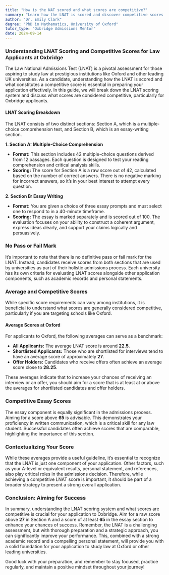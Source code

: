 ```yaml
---
title: "How is the NAT scored and what scores are competitive?"
summary: "Learn how the LNAT is scored and discover competitive scores for law applicants at top UK universities like Oxford and Cambridge."
author: "Dr. Emily Clark"
degree: "PhD in Mathematics, University of Oxford"
tutor_type: "Oxbridge Admissions Mentor"
date: 2024-09-14
---
```


### Understanding LNAT Scoring and Competitive Scores for Law Applicants at Oxbridge

The Law National Admissions Test (LNAT) is a pivotal assessment for those aspiring to study law at prestigious institutions like Oxford and other leading UK universities. As a candidate, understanding how the LNAT is scored and what constitutes a competitive score is essential in preparing your application effectively. In this guide, we will break down the LNAT scoring system and discuss what scores are considered competitive, particularly for Oxbridge applicants.

#### LNAT Scoring Breakdown

The LNAT consists of two distinct sections: Section A, which is a multiple-choice comprehension test, and Section B, which is an essay-writing section.

**1. Section A: Multiple-Choice Comprehension**

- **Format:** This section includes 42 multiple-choice questions derived from 12 passages. Each question is designed to test your reading comprehension and critical analysis skills.
- **Scoring:** The score for Section A is a raw score out of 42, calculated based on the number of correct answers. There is no negative marking for incorrect answers, so it’s in your best interest to attempt every question.
  
**2. Section B: Essay Writing**

- **Format:** You are given a choice of three essay prompts and must select one to respond to in a 40-minute timeframe.
- **Scoring:** The essay is marked separately and is scored out of 100. The evaluation focuses on your ability to construct a coherent argument, express ideas clearly, and support your claims logically and persuasively.

### No Pass or Fail Mark

It’s important to note that there is no definitive pass or fail mark for the LNAT. Instead, candidates receive scores from both sections that are used by universities as part of their holistic admissions process. Each university has its own criteria for evaluating LNAT scores alongside other application components, such as academic records and personal statements.

### Average and Competitive Scores

While specific score requirements can vary among institutions, it is beneficial to understand what scores are generally considered competitive, particularly if you are targeting schools like Oxford.

#### Average Scores at Oxford

For applicants to Oxford, the following averages can serve as a benchmark:

- **All Applicants:** The average LNAT score is around **22.5**.
- **Shortlisted Applicants:** Those who are shortlisted for interviews tend to have an average score of approximately **27**.
- **Offer Holders:** Candidates who receive offers often achieve an average score close to **28.25**.

These averages indicate that to increase your chances of receiving an interview or an offer, you should aim for a score that is at least at or above the averages for shortlisted candidates and offer holders.

### Competitive Essay Scores

The essay component is equally significant in the admissions process. Aiming for a score above **65** is advisable. This demonstrates your proficiency in written communication, which is a critical skill for any law student. Successful candidates often achieve scores that are comparable, highlighting the importance of this section.

### Contextualizing Your Score

While these averages provide a useful guideline, it’s essential to recognize that the LNAT is just one component of your application. Other factors, such as your A-level or equivalent results, personal statement, and references, also play critical roles in the admissions decision. Therefore, while achieving a competitive LNAT score is important, it should be part of a broader strategy to present a strong overall application.

### Conclusion: Aiming for Success

In summary, understanding the LNAT scoring system and what scores are competitive is crucial for your application to Oxbridge. Aim for a raw score above **27** in Section A and a score of at least **65** in the essay section to enhance your chances of success. Remember, the LNAT is a challenging assessment, but with thorough preparation and a strategic approach, you can significantly improve your performance. This, combined with a strong academic record and a compelling personal statement, will provide you with a solid foundation for your application to study law at Oxford or other leading universities. 

Good luck with your preparation, and remember to stay focused, practice regularly, and maintain a positive mindset throughout your journey!
    
